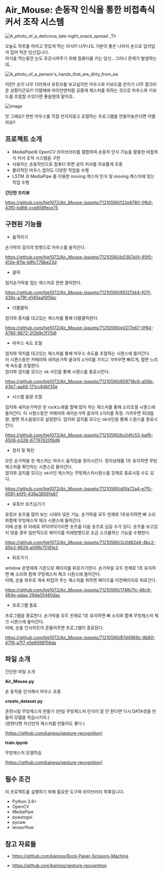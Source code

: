 # Air_Mouse: 손동작 인식을 통한 비접촉식 커서 조작 시스템

![A_photo_of_a_delicious_late-night_snack_spread _Th](https://github.com/hje1072/Air_Mouse-/assets/71210590/0989d3f1-3f2a-4b60-86c0-0f423d1673de)

 오늘도 하루를 마치고 맛있게 먹는 야식!!! 너무나도 기분이 좋은 나머지 손으로 덥석덥석 집어 먹은 당신입니다.    
야식을 먹는동안 눈도 호강시켜주기 위해 컴퓨터를 키는 당신.. 그러나 문제가 발생하는데..


![A_photo_of_a_person's_hands_that_are_dirty_from_ea](https://github.com/hje1072/Air_Mouse-/assets/71210590/c2fab9f1-e8fb-4c60-9610-4be458f65c8d)

 이런!! 손이 너무 더러워서 유튜브를 보고싶지만 마우스와 키보드를 만지기 너무 껄끄러운 상황이군요!!!
 이럴때에 아이언맨처럼 공중에 제스처를 취하는 것으로 마우스와 키보드를 조절할 수있다면 좋을텐데 말이죠.. 

![image](https://github.com/hje1072/Air_Mouse-/assets/71210590/f125b54b-58f3-406f-9494-7a4cfd73b6b5)

 앗 그래요!! 한번 마우스를 직접 만지지않고 조절하는 프로그램을 만들어놓은다면 어떨까요!! 

 


## 프로젝트 소개
- MediaPipe와 OpenCV 라이브러리를 결합하여 손동작 인식 기능을 활용한 비접촉식 커서 조작 시스템을 구현
- 사용자는 손동작만으로 컴퓨터 화면 상의 커서를 자유롭게 조종
- 물리적인 마우스 없이도 다양한 작업을 수행
- LSTM 과 MediaPipe 를 이용한 moving 제스처 인식 및 moving 제스처에 맞는 작업 수행


**간단한 프리뷰**

https://github.com/hje1072/Air_Mouse-/assets/71210590/f22e8780-0fb0-43f0-bd66-cce858fece75


## 구현된 기능들


* 움직이기

손가락의 검지의 방향으로 마우스를 움직인다.

https://github.com/hje1072/Air_Mouse-/assets/71210590/b0387a14-95f0-412e-811e-b8fc778be23d


* 클릭

엄지손가락을 접는 제스처로 한번 클릭한다.



https://github.com/hje1072/Air_Mouse-/assets/71210590/85121344-f07f-439c-a79f-d140eaf0f5bc



* 더블클릭

엄지와 중지를 대고있는 제스처를 통해 더블클릭한다.



https://github.com/hje1072/Air_Mouse-/assets/71210590/e0217e67-0f84-4790-8872-2f2b9c1f17b6


* 마우스 속도 조절

엄지와 약지를 대고있는 제스처를 통해 마우스 속도를 조절하는 시퀀스에 들어간다.   
이 시퀀스동안 카메라와 새끼손가락 끝과의 z거리를 가지고 가까우면 빠르게, 멀면 느리게 속도를 조절한다.   
엄지와 검지를 모으는 ok 사인을 통해 시퀀스를 종료시킨다.




https://github.com/hje1072/Air_Mouse-/assets/71210590/859718c6-a00b-43b7-aa48-171cc64bf35e


* 시스템 음량 조절

검지와 새끼손가락만 핀 rock노래를 할때 많이 하는 제스처를 통해 소리조절 시퀀스에 들어간다.
이 시퀀스동안 카메라와 새끼손가락 끝과의 z거리를 측정. 가까우면 최대음량, 멀면 최소음량으로 설정한다.
엄지와 검지를 모으는 ok사인을 통해 스퀀스를 종료시킨다.




https://github.com/hje1072/Air_Mouse-/assets/71210590/bc04fc53-baf6-4506-b328-67797620f6d6



* 정지 및 확인

모든 손가락을 핀 제스처는 마우스 움직임을 정지시킨다. 정지상태를 1초 유지하면 무빙제스처를 확인하는 시퀀스로 들어간다.   
엄지와 검지를 모으는 ok사인 제스처는 무빙제스처시퀀스를 강제로 종료시킬 수도 있다.




https://github.com/hje1072/Air_Mouse-/assets/71210590/d0fa72a4-e7f5-4591-b5f5-438a38591e67


* 유튜브 숏츠넘기기

유튜브 숏츠를 많이 보는 시대라 넣은 기능. 손가락을 모두 핀채로 1초유지하면 삐 소리와함께 무빙제스처 체크 시퀀스에 들어간다.   
이때 손을 위 아래로 까닥까닥거리면 숏츠를 다음 숏츠로 넘길 수가 있다. 숏츠를 보고있지 않을 경우 일반적으로 페이지를 아래방향으로 조금 스크롤하는 기능을 수행한다.   



https://github.com/hje1072/Air_Mouse-/assets/71210590/2c0d62d4-4bc2-45b3-9628-a09fb75181e2



* 뒤로가기

window 운영체제 기준으로 페이지를 뒤로가기한다. 손가락을 모두 핀채로 1초 유지하면 삐 소리와 함께 무빙제스처 체크 시퀀스에 들어간다.   
이때, 손을 좌우로 계속 뒤집어 주는 제스처를 취하면 페이즈를 이전페이지로 뒤로간다. 




https://github.com/hje1072/Air_Mouse-/assets/71210590/174fb7fc-48c9-464e-adaa-29da05460dac



* 프로그램 종료

프로그램을 종료한다. 손가락을 모두 핀채로 1초 유지하면 삐 소리와 함께 무빙제스처 체크 시퀀스에 들어간다.   
이때, 손을 인사하듯이 흔들어주면 프로그램이 종료된다.


https://github.com/hje1072/Air_Mouse-/assets/71210590/87d4969c-9b80-47f8-a7f7-e1e9098f58da



## 파일 소개
간단한 파일 소개

**Air_Mouse.py**

손 동작을 인식해서 마우스 조종

**create_dataset.py**

훈련시킬 무빙제스처 만들기 (만일 무빙제스처 인식이 잘 안 된다면 다시 DATA셋을 만들어 모델을 학습시키자.)   
(원한다면 자신만의 제스처를 만들어도 좋다.)   

[https://github.com/kairess/gesture-recognition] 

**train.ipynb**

무빙제스처 모델학습

[https://github.com/kairess/gesture-recognition] 

## 필수 조건
이 프로젝트를 실행하기 위해 필요한 도구와 라이브러리 목록입니다.

- Python 3.8+
- OpenCV
- MediaPipe
- pyautogui
- pycaw
- tensorflow 



## 참고 자료들

- https://github.com/kairess/Rock-Paper-Scissors-Machine

- https://github.com/kairess/gesture-recognition
